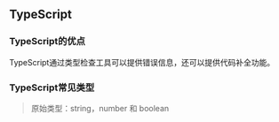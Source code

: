 ## TypeScript
### TypeScript的优点
TypeScript通过类型检查工具可以提供错误信息，还可以提供代码补全功能。

### TypeScript常见类型
> 原始类型：string，number 和 boolean